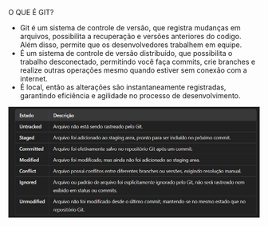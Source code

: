 O QUE É GIT?
 - Git é um sistema de controle de versão, que registra mudanças em arquivos, possibilita a recuperação e versões anteriores do codigo. Além disso, permite que os desenvolvedores trabalhem em equipe.
 - É um sistema de controle de versão distribuído, que possibilita o trabalho desconectado, permitindo você faça commits, crie branches e realize outras operações mesmo quando estiver sem conexão com a internet. 
 - É local, então as alterações são instantaneamente registradas, garantindo eficiência e agilidade no processo de desenvolvimento. 

<img src="/image/estadosGIT.png" alt="Descrição da imagem">
